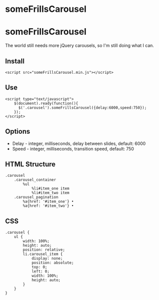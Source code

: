 someFrillsCarousel
==================

someFrillsCarousel
=========================

The world still needs more jQuery carousels, so I'm still doing what I can.

Install
-------

    <script src="someFrillsCarousel.min.js"></script>

Use
---

    <script type="text/javascript">
        $(document).ready(function(){ 
          $('.carousel').someFrillsCarousel({delay:6000,speed:750}); 
        });
    </script> 


Options
-------
- Delay - integer, milliseconds, delay between slides, default: 6000
- Speed - integer, milliseconds, transition speed, default: 750 

HTML Structure 
--------------

	.carousel
		.carousel_container
			%ul
				%li#item_one item
				%li#item_two item
		.carousel_pagination
			%a{href: '#item_one'} •				
			%a{href: '#item_two'} •				

CSS
---

	.carousel {
		ul {
			width: 100%;
			height: auto;
			position: relative;
			li.carousel_item {
				display: none;
				position: absolute;
				top: 0;
				left: 0;
				width: 100%;
				height: auto;
			}
		}
	}